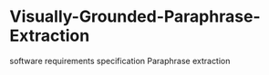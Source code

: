 # Visually-Grounded-Paraphrase-Extraction
software requirements specification
Paraphrase extraction 
